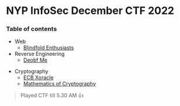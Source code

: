 # NYP InfoSec December CTF 2022

### Table of contents

- Web
    - [Blindfold Enthusiasts](.)
- Reverse Engineering
    - [Deobf Me](.)
<!-- - Misc -->
- Cryptography
    - [ECB Xoracle](./ECB%20Xoracle/)
    - [Mathematics of Cryptography](./Mathematics%20of%20Cryptography/)


> Played CTF till 5.30 AM 👍
